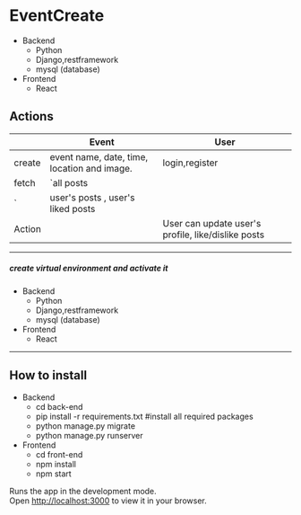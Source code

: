 # EventCreate

* Backend
  * Python
  * Django,restframework
  * mysql (database)
* Frontend
  * React


 
## Actions



|                |Event                          |User                         |
|----------------|-------------------------------|-----------------------------|
create|event name, date, time, location and image.            | login,register           |
|fetch          |`all posts	
`            |user's posts , user's liked posts           |
|Action          ||User can update user's profile, like/dislike posts

---
##### create virtual environment and activate it
* Backend
  * Python
  * Django,restframework
  * mysql (database)
* Frontend
  * React
  
--------
## How to install
* Backend
  * cd back-end
  * pip install -r requirements.txt #install all required packages
  *  python manage.py migrate
  *  python manage.py runserver
* Frontend
  * cd front-end
  * npm install
  * npm start

Runs the app in the development mode.\
Open [http://localhost:3000](http://localhost:3000) to view it in your browser.